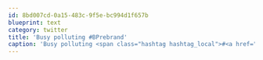 ```yaml
---
id: 8bd007cd-0a15-483c-9f5e-bc994d1f657b
blueprint: text
category: twitter
title: 'Busy polluting #BPrebrand'
caption: 'Busy polluting <span class="hashtag hashtag_local">#<a href="http://tweettemp.darylchymko.ca/?tag=bprebrand">BPrebrand</a>'
---
```

